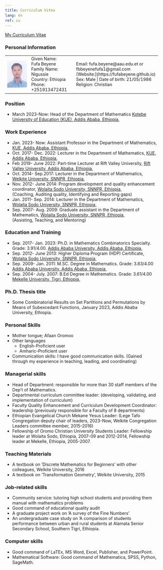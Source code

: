```yaml
---
title: Curriculum Vitea
lang: en
ref: cv
---
```


<!-- <img style="float: right;" src="FB.jpg" title="Me in 2023, Ethiopia."> -->
 
[My Curriculum Vitae](CV_FUFA_BEYENE.pdf)

### Personal Information

<table>
<tr>
<td>
<img style="float: left;" src="FB.jpg" width="200">
</td>
<td>
Given Name: <br/>
 Fufa Beyene <br/>
Family Name: Nigussie <br/>
Country: Ethiopia <br/>
Phone: +251913472431
  </td>
<td>
 Email: fufa.beyene@aau.edu.et or fbbeyenefufa1@gmail.com <br/>
[Website:](https://fufabeyene.github.io) <br/>
Sex: Male | Date of birth: 21/05/1986 <br/>
Religion: Christian
   </td>
</tr>
</table>
  
### Position

- March 2023-Now: Head of the Department of Mathematics
[Kotebe University of Education (KUE), Addis Ababa, Ethiopia,](www.kue.edu.et)

### Work Experience

- Jan. 2023- Now: Assistant Professor in the Department of Mathematics, [KUE, Addis Ababa, Ethiopia,](www.kue.edu.et) <br/>
- Oct. 2017- Dec. 2022: Lecturer in the Department of Mathematics, [KUE, Addis Ababa, Ethiopia,](www.kue.edu.et) <br/>
- Feb 2019- June 2022: Part-time Lecturer at Rift Valley University, [Rift Valley University, Addis Ababa, Ethiopia,](www.rvu.edu.et) <br/>
- Oct. 2014- Sep.2017: Lecturer in the Department of Mathematics, [Welkite University, SNNPR, Ethiopia,](www.wku.edu.et) <br/>
- Nov. 2012- June 2014: Program development and quality enhancement coordinator, [Wolaita Sodo University, SNNPR, Ethiopia,](www.wsu.edu.et) <br/>
                      (Coaching, Auditing quality, Identifying and Reporting gaps) <br/>
- Jan. 2011- Sep. 2014: Lecturer in the Department of Mathematics, [Wolaita Sodo University, SNNPR, Ethiopia,](www.wsu.edu.et) <br/>
- Sep. 2007- Aug. 2009: Graduate assistant in the Department of Mathematics, [Wolaita Sodo University, SNNPR, Ethiopia,](www.wsu.edu.et) <br/>
                      (Assisting, Teaching, and Mentoring) <br/>

### Education and Training

- Sep. 2017- Jan. 2023: Ph.D. in Mathematics Combinatorics Specialty. Grade: 3.91/4.00. [Addis Ababa University, Addis Ababa, Ethiopia,](www.aau.edu.et) <br/>
- Sep. 2012- June 2013: Higher Diploma Program (HDP) Certificate, [Wolaita Sodo University, SNNPR, Ethiopia,](www.wsu.edu.et)  <br/>
- Sep. 2009- Jan. 2011: M.SC. Degree in Mathematics. Grade: 3.83/4.00 [Addis Ababa University, Addis Ababa, Ethiopia,](www.aau.edu.et) <br/>
- Sep. 2004- July. 2007: B.Ed Degree in Mathematics. Grade: 3.61/4.00 [Mekelle University, Tigri, Ethiopia,](www.mu.edu.et)  <br/>

### Ph.D. Thesis title

- Some Combinatorial Results on Set Partitions and Permutations by Means of Subexcedant
Functions, January 2023, Addis Ababa University, Ethiopia.

### Personal Skills

- Mother tongue; Afaan Oromoo <br/>
- Other languages <br/>
  - English-Proficient user <br/>
  - Amharic-Proficient user <br/>
- Communication skills: I have good communication skills. (Gained through my experience in teaching, leading, and coordinating) <br/>

### Managerial skills

- Head of Department: responsible for more than 30 staff members of the Dep’t of Mathematics. <br/>
- Departmental curriculum committee leader: (developing, validating, and implementation of curriculum) <br/>
- Faculty Quality Enhancement and Curriculum Development Coordinator: leadership (previously responsible for a Faculty of 8 departments) <br/>
- Ethiopian Evangelical Church Mekane Yesus Leader: (Lege Tafo Congregation deputy chair of leaders, 2023-Now, 
Welkite Congregation Leaders committee member, 2015-2016) <br/>
- Fellowship of Oromo Christian University Students Leader: Fellowship leader at Wolaita Sodo, Ethiopia, 2007-09 and 2012-2014, Fellowship leader at Mekelle, Ethiopia, 2005-2007.
  
### Teaching Materials

- A textbook on ‘Discrete Mathematics for Beginners’ with other colleagues, Welkite University, 2016 <br/>
- A textbook on ‘Transformation Geometry’, Welkite University, 2015
  
### Job-related skills

- Community service: tutoring high school students and providing them manual with mathematics problems <br/>
- Good command of educational quality audit <br/>
- A graduate project work on ’A survey of the Fine Numbers’ <br/>
- An undergraduate case study on ’A comparison of students performance between urban and rural students at Alamata Senior Secondary School, Southern Tigri, Ethiopia.
  
### Computer skills

- Good command of LaTEx, MS Word, Excel, Publisher, and PowerPoint. <br/>
- Mathematical Software: Good command of Mathematica, SPSS, Python, SageMath.
